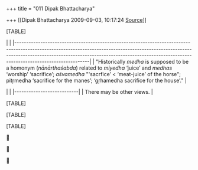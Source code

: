 +++
title = "011 Dipak Bhattacharya"

+++
[[Dipak Bhattacharya	2009-09-03, 10:17:24 [Source](https://groups.google.com/g/bvparishat/c/q-oePVduP4E)]]



[TABLE]

|                                                                                                                                                                                                                                                                         | |-------------------------------------------------------------------------------------------------------------------------------------------------------------------------------------------------------------------------------------------------------------------------| | "Historically *medha* is supposed to be a homonym (*nānārthaśabda*) related to *miyedha* ‘juice’ and *medhas* ‘worship’ ‘sacrifice’; *aśvamedha* "'sacrfice’ \< ‘meat-juice’ of the horse"; pitŗmedha ‘sacrifice for the manes’; ‘gŗhamedha sacrifice for the house’." |

|                           | |---------------------------| | There may be other views. |

[TABLE]

[TABLE]

[TABLE]








